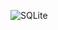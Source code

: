 ![SQLite](https://img.shields.io/badge/sqlite-%2307405e.svg?style=for-the-badge&logo=sqlite&logoColor=white)
